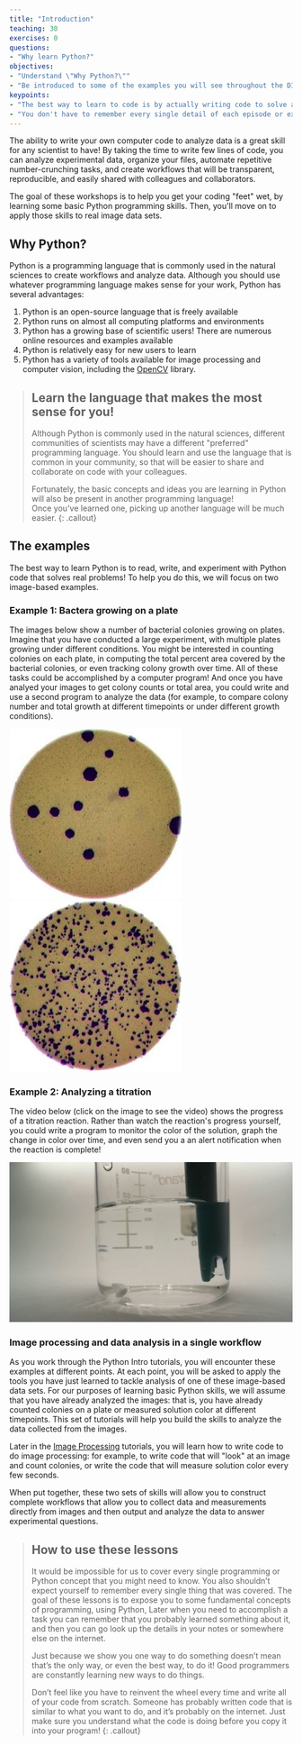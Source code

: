 ```yaml
---
title: "Introduction"
teaching: 30
exercises: 0
questions:
- "Why learn Python?"
objectives:
- "Understand \"Why Python?\""
- "Be introduced to some of the examples you will see throughout the DIVAS workshop."
keypoints:
- "The best way to learn to code is by actually writing code to solve a problem."
- "You don't have to remember every single detail of each episode or exercise."
---
```


The ability to write your own computer code to analyze data is a great skill for any scientist to have!  By taking the time to 
write few lines of code, you can analyze experimental data, organize your files, automate repetitive number-crunching tasks, and 
create workflows that will be transparent, reproducible, and easily shared with colleagues and collaborators.

The goal of these workshops is to help you get your coding "feet" wet, by learning some basic Python programming skills.  Then, 
you'll move on to apply those skills to real image data sets.

## Why Python?

Python is a programming language that is commonly used in the natural sciences to create workflows and analyze data. Although you 
should use whatever programming language makes sense for your work, Python has several advantages:
1. Python is an open-source language that is freely available
2. Python runs on almost all computing platforms and environments
3. Python has a growing base of scientific users!  There are numerous online resources and examples available
4. Python is relatively easy for new users to learn
5. Python has a variety of tools available for image processing and computer vision, including the [OpenCV]( https://docs.opencv.org/) library.

> ## Learn the language that makes the most sense for you! 
> Although Python is commonly used in the natural sciences, different communities of scientists may have a different "preferred" 
> programming language.  You should learn and use the language that is common in your community, so that will be easier to share
> and collaborate on code with your colleagues.
> 
> Fortunately, the basic concepts and ideas you are learning in Python will also be present in another programming language!  
> Once you've learned one, picking up another language will be much easier.
{: .callout}

## The examples
The best way to learn Python is to read, write, and experiment with Python code that solves real problems!  To help you do this,
we will focus on two image-based examples.

### Example 1: Bactera growing on a plate
The images below show a number of bacterial colonies growing on plates. Imagine that you have conducted a large experiment, with 
multiple plates growing under different conditions.  You might be interested in counting colonies on each plate, in computing
the total percent area covered by the bacterial colonies, or even tracking colony growth over time.  All of these tasks could be 
accomplished by a computer program!  And once you have analyed your images to get colony counts or total area, you could write 
and use a second program to analyze the data (for example, to compare colony number and total growth at different timepoints or
under different growth conditions).  

![Plate1](../fig/00-colonies01.jpg)       
![Plate3](../fig/00-colonies03.jpg)

### Example 2: Analyzing a titration 
The video below (click on the image to see the video) shows the progress of a titration reaction.  Rather than watch the 
reaction's progress yourself, you could write a program to monitor the color of the solution, graph the change in color over 
time, and even send you a an alert notification when the reaction is complete!

[![Titration video](../fig/00-titration.jpg)](https://youtu.be/NLSY5S8CABk?t=554)

### Image processing and data analysis in a single workflow 
As you work through the Python Intro tutorials, you will encounter these examples at different points.  At each point, you will
be asked to apply the tools you have just learned to tackle analysis of one of these image-based data sets.  For our purposes
of learning basic Python skills, we will assume that you have already analyzed the images: that is, you have already counted 
colonies on a plate or measured solution color at different timepoints. This set of tutorials will help you build the skills to
analyze the data collected from the images.  

Later in the [Image Processing](https://mmeysenburg.github.io/image-processing/) tutorials, you will learn how to write code to
do image processing: for example, to write code that will "look" at an image and count colonies, or write the code that will
measure solution color every few seconds.

When put together, these two sets of skills will allow you to construct complete workflows that allow you to collect data and 
measurements directly from images and then output and analyze the data to answer experimental questions.

> ## How to use these lessons
> It would be impossible for us to cover every single programming or Python concept that you might need to know.  You also 
> shouldn’t expect yourself to remember every single thing that was covered.  The goal of these lessons is to expose you to some 
> fundamental concepts of programming, using Python,  Later when you need to accomplish a task you can remember that you 
> probably learned something about it, and then you can go look up the details in your notes or somewhere else on the internet.
>
> Just because we show you one way to do something doesn’t mean that’s the only way, or even the best way, to do it!  Good 
> programmers are constantly learning new ways to do things.
> 
> Don’t feel like you have to reinvent the wheel every time and write all of your code from scratch.  Someone has probably 
> written code that is similar to what you want to do, and it’s probably on the internet.  Just make sure you understand what 
> the code is doing before you copy it into your program!
{: .callout}


